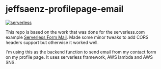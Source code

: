 # jeffsaenz-profilepage-email

[![serverless](http://public.serverless.com/badges/v3.svg)](http://www.serverless.com)

This repo is based on the work that was done for the serverless.com example [Serverless Form Mail](https://github.com/takahashim/sls-form-mail). Made some minor tweaks to add CORS headers support but otherwise it worked well.

I'm using this as the backend function to send email from my contact form on my profile page. It uses serverless framework, AWS lambda and AWS SNS.
